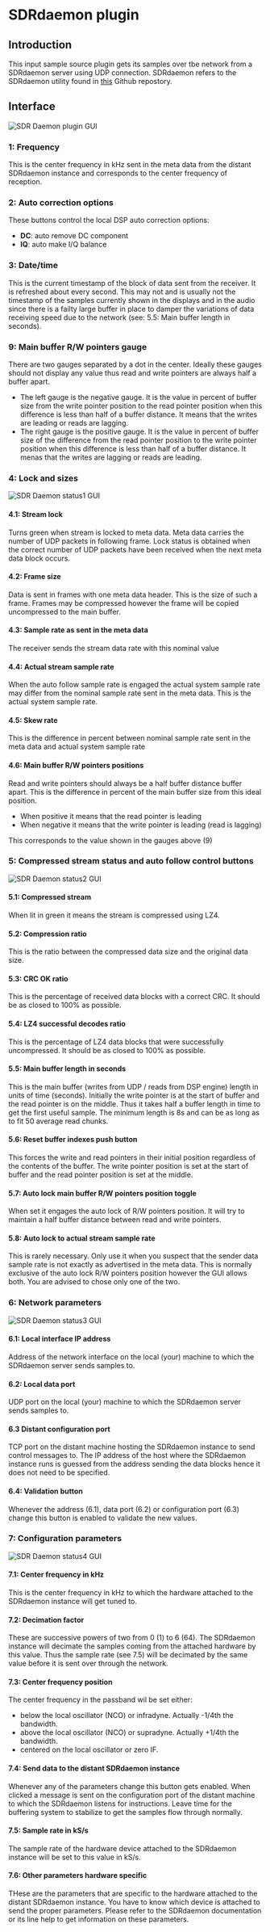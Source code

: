 <h1>SDRdaemon plugin</h1>

<h2>Introduction</h2>

This input sample source plugin gets its samples over tbe network from a SDRdaemon server using UDP connection. SDRdaemon refers to the SDRdaemon utility found in [this](https://github.com/f4exb/sdrdaemon) Github repostory.

<h2>Interface</h2>

![SDR Daemon plugin GUI](/doc/img/SDRdaemon_plugin.png)

<h3>1: Frequency</h3>

This is the center frequency in kHz sent in the meta data from the distant SDRdaemon instance and corresponds to the center frequency of reception.

<h3>2: Auto correction options</h3>

These buttons control the local DSP auto correction options:

  - **DC**: auto remove DC component
  - **IQ**: auto make I/Q balance
  
<h3>3: Date/time</h3>

This is the current timestamp of the block of data sent from the receiver. It is refreshed about every second. This may not and is usually not the timestamp of the samples currently shown in the displays and in the audio since there is a failty large buffer in place to damper the variations of data receiving speed due to the network (see: 5.5: Main buffer length in seconds).

<h3>9: Main buffer R/W pointers gauge</h3>

There are two gauges separated by a dot in the center. Ideally these gauges should not display any value thus read and write pointers are always half a buffer apart.

  - The left gauge is the negative gauge. It is the value in percent of buffer size from the write pointer position to the read pointer position when this difference is less than half of a buffer distance. It means that the writes are leading or reads are lagging.
  - The right gauge is the positive gauge. It is the value in percent of buffer size of the difference from the read pointer position to the write pointer position when this difference is less than half of a buffer distance. It menas that the writes are lagging or reads are leading.

<h3>4: Lock and sizes</h3>

![SDR Daemon status1 GUI](/doc/img/SDRdaemon_plugin_04.png)

<h4>4.1: Stream lock</h4>

Turns green when stream is locked to meta data. Meta data carries the number of UDP packets in following frame. Lock status is obtained when the correct number of UDP packets have been received when the next meta data block occurs.

<h4>4.2: Frame size</h4>

Data is sent in frames with one meta data header. This is the size of such a frame. Frames may be compressed however the frame will be copied uncompressed to the main buffer.

<h4>4.3: Sample rate as sent in the meta data</h4>

The receiver sends the stream data rate with this nominal value

<h4>4.4: Actual stream sample rate</h4>

When the auto follow sample rate is engaged the actual system sample rate may differ from the nominal sample rate sent in the meta data. This is the actual system sample rate.

<h4>4.5: Skew rate</h4>

This is the difference in percent between nominal sample rate sent in the meta data and actual system sample rate

<h4>4.6: Main buffer R/W pointers positions</h4>

Read and write pointers should always be a half buffer distance buffer apart. This is the difference in percent of the main buffer size from this ideal position.

  - When positive it means that the read pointer is leading
  - When negative it means that the write pointer is leading (read is lagging)
  
This corresponds to the value shown in the gauges above (9)

<h3>5: Compressed stream status and auto follow control buttons</h3>

![SDR Daemon status2 GUI](/doc/img/SDRdaemon_plugin_05.png)

<h4>5.1: Compressed stream</h4>

When lit in green it means the stream is compressed using LZ4.

<h4>5.2: Compression ratio</h4>

This is the ratio between the compressed data size and the original data size.

<h4>5.3: CRC OK ratio</h4>

This is the percentage of received data blocks with a correct CRC. It should be as closed to 100% as possible.

<h4>5.4: LZ4 successful decodes ratio</h4>

This is the percentage of LZ4 data blocks that were successfully uncompressed. It should be as closed to 100% as possible.

<h4>5.5: Main buffer length in seconds</h4>

This is the main buffer (writes from UDP / reads from DSP engine) length in units of time (seconds). Initially the write pointer is at the start of buffer and the read pointer is on the middle. Thus it takes half a buffer length in time to get the first useful sample. The minimum length is 8s and can be as long as to fit 50 average read chunks.

<h4>5.6: Reset buffer indexes push button</h4>

This forces the write and read pointers in their initial position regardless of the contents of the buffer. The write pointer position is set at the start of buffer and the read pointer position is set at the middle.

<h4>5.7: Auto lock main buffer R/W pointers position toggle</h4>

When set it engages the auto lock of R/W pointers position. It will try to maintain a half buffer distance between read and write pointers.

<h4>5.8:  Auto lock to actual stream sample rate</h4>

This is rarely necessary. Only use it when you suspect that the sender data sample rate is not exactly as advertised in the meta data. This is normally exclusive of the auto lock R/W pointers position however the GUI allows both. You are advised to chose only one of the two.

<h3>6: Network parameters</h3>

![SDR Daemon status3 GUI](/doc/img/SDRdaemon_plugin_06.png)

<h4>6.1: Local interface IP address</h4>

Address of the network interface on the local (your) machine to which the SDRdaemon server sends samples to.

<h4>6.2: Local data port</h4>

UDP port on the local (your) machine to which the SDRdaemon server sends samples to.

<h4>6.3 Distant configuration port</h4>

TCP port on the distant machine hosting the SDRdaemon instance to send control messages to. The IP address of the host where the SDRdaemon instance runs is guessed from the address sending the data blocks hence it does not need to be specified.

<h4>6.4: Validation button</h4>

Whenever the address (6.1), data port (6.2) or configuration port (6.3) change this button is enabled to validate the new values.

<h3>7: Configuration parameters</h3>

![SDR Daemon status4 GUI](/doc/img/SDRdaemon_plugin_07.png)

<h4>7.1: Center frequency in kHz</h4>

This is the center frequency in kHz to which the hardware attached to the SDRdaemon instance will get tuned to.

<h4>7.2: Decimation factor</h4>

These are successive powers of two from 0 (1) to 6 (64). The SDRdaemon instance will decimate the samples coming from the attached hardware by this value. Thus the sample rate (see 7.5) will be decimated by the same value before it is sent over through the network.

<h4>7.3: Center frequency position</h4>

The center frequency in the passband wil be set either:

  - below the local oscillator (NCO) or infradyne. Actually -1/4th the bandwidth.
  - above the local oscillator (NCO) or supradyne. Actually +1/4th the bandwidth.
  - centered on the local oscillator or zero IF.
  
<h4>7.4: Send data to the distant SDRdaemon instance</h4>

Whenever any of the parameters change this button gets enabled. When clicked a message is sent on the configuration port of the distant machine to which the SDRdaemon listens for instructions. Leave time for the buffering system to stabilize to get the samples flow through normally.

<h4>7.5: Sample rate in kS/s</h4>

The sample rate of the hardware device attached to the SDRdaemon instance will be set to this value in kS/s.

<h4>7.6: Other parameters hardware specific</h4>

THese are the parameters that are specific to the hardware attached to the distant SDRdaemon instance. You have to know which device is attached to send the proper parameters. Please refer to the SDRdaemon documentation or its line help to get information on these parameters.